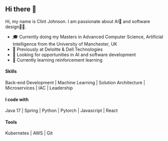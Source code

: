 ## Hi there 👋
Hi, my name is Clint Johnson. I am passionate about AI🧠 and software design🧑‍💻.

- 🎓 Currently doing my Masters in Advanced Computer Science, Artificial Intelligence from the University of Manchester, UK
- 💼 Previously at Deloitte & Dell Technologies
- 🔭 Looking for opportunities in AI and software development
- 🌱 Currently learning reinforcement learning

#### Skills
Back-end Development |  Machine Learning | Solution Architecture | Microservices | IAC | Leadership

#### I code with
Java 17 | Spring | Python | Pytorch | Javascript | React

#### Tools
Kubernetes | AWS | Git  

<!--
**clintjohnsn/clintjohnsn** is a ✨ _special_ ✨ repository because its `README.md` (this file) appears on your GitHub profile.

Here are some ideas to get you started:

- 🔭 I’m currently working on ...
- 🌱 I’m currently learning ...
- 👯 I’m looking to collaborate on ...
- 🤔 I’m looking for help with ...
- 💬 Ask me about ...
- 📫 How to reach me: ...
- 😄 Pronouns: ...
- ⚡ Fun fact: ...
-->
